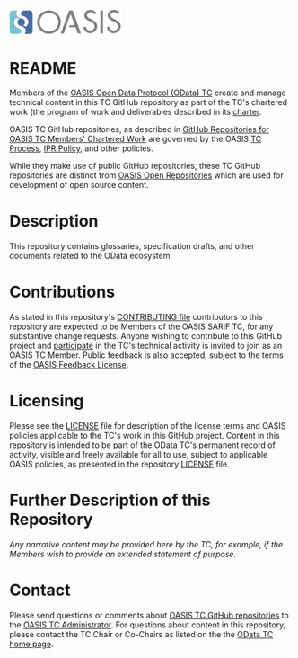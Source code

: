 <img src="/Converted-PNG.png" width="200">

# README

Members of the [OASIS Open Data Protocol (OData) TC](https://www.oasis-open.org/committees/odata) 
create and manage technical content in this TC GitHub repository as part of the TC's 
chartered work (the program of work and deliverables described in its 
[charter](https://www.oasis-open.org/committees/odata/charter.php).

OASIS TC GitHub repositories, as described in 
[GitHub Repositories for OASIS TC Members' Chartered Work](https://www.oasis-open.org/resources/tcadmin/github-repositories-for-oasis-tc-members-chartered-work)
are governed by the OASIS [TC Process](https://www.oasis-open.org/policies-guidelines/tc-process), 
[IPR Policy](https://www.oasis-open.org/policies-guidelines/ipr), and other policies.  

While they make use of public GitHub repositories, these TC GitHub repositories are distinct from
[OASIS Open Repositories](https://www.oasis-open.org/resources/open-repositories) which are 
used for development of open source content.

# Description

This repository contains glossaries, specification drafts, and other documents related to 
the OData ecosystem. 

# Contributions

As stated in this repository's [CONTRIBUTING file](https://github.com/oasis-tcs/odata/blob/master/CONTRIBUTING.md)
contributors to this repository are expected to be Members of the OASIS SARIF TC, for any 
substantive change requests.  Anyone wishing to contribute to this GitHub project and
[participate](https://www.oasis-open.org/join/participation-instructions)
in the TC's technical activity is invited to join as an OASIS TC Member.
Public feedback is also accepted, subject to the terms of the
[OASIS Feedback License](https://www.oasis-open.org/policies-guidelines/ipr#appendixa).

# Licensing

Please see the [LICENSE](https://github.com/oasis-tcs/odata/blob/master/LICENSE.md)
file for description of the license terms and OASIS policies applicable to the TC's work 
in this GitHub project. Content in this repository is intended to be part of the
OData TC's permanent record of activity, visible and freely available for all to use, 
subject to applicable OASIS policies, as presented in the repository 
[LICENSE](https://github.com/oasis-tcs/odata/blob/master/LICENSE.md) file.

# Further Description of this Repository

*Any narrative content may be provided here by the TC, for example, if the Members wish 
to provide an extended statement of purpose.*

# Contact

Please send questions or comments about 
[OASIS TC GitHub repositories](https://www.oasis-open.org/resources/tcadmin/github-repositories-for-oasis-tc-members-chartered-work)
to the [OASIS TC Administrator](mailto:tc-admin@oasis-open.org).  For questions about 
content in this repository, please contact the TC Chair or Co-Chairs as listed on the 
the [OData TC home page](https://www.oasis-open.org/committees/odata/). 
